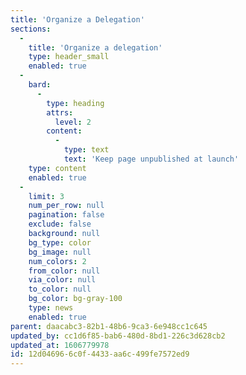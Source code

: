 ```yaml
---
title: 'Organize a Delegation'
sections:
  -
    title: 'Organize a delegation'
    type: header_small
    enabled: true
  -
    bard:
      -
        type: heading
        attrs:
          level: 2
        content:
          -
            type: text
            text: 'Keep page unpublished at launch'
    type: content
    enabled: true
  -
    limit: 3
    num_per_row: null
    pagination: false
    exclude: false
    background: null
    bg_type: color
    bg_image: null
    num_colors: 2
    from_color: null
    via_color: null
    to_color: null
    bg_color: bg-gray-100
    type: news
    enabled: true
parent: daacabc3-82b1-48b6-9ca3-6e948cc1c645
updated_by: cc1d6f85-bab6-480d-8bd1-226c3d628cb2
updated_at: 1606779978
id: 12d04696-6c0f-4433-aa6c-499fe7572ed9
---
```

